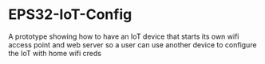 # EPS32-IoT-Config
A prototype showing how to have an IoT device that starts its own wifi access point and web server so a user can use another device to configure the IoT with home wifi creds
